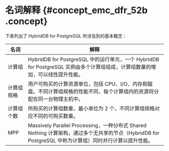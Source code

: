 # 名词解释 {#concept_emc_dfr_52b .concept}

下表列出了 HybridDB for PostgreSQL 所涉及到的基本概念：

|名词|解释|
|--|--|
|计算组|HybridDB for PostgreSQL 中的运行单元，一个 HybridDB for PostgreSQL 实例由多个计算组组成，计算组数量的增加，可以线性提升性能。|
|计算组规格|用户可购买的计算资源单位，包括 CPU、I/O、内存和磁盘。不同计算组规格的性能不同，每个计算组内的资源将分配在同一台物理主机中。|
|计算组个数|所购买的计算组数量，最小单位为 2 个，不同计算组规格对应不同的可购买数量。|
|MPP|Massively Parallel Processing，一种分布式 Shared Nothing 计算架构，通过多个无共享的节点（HybridDB for PostgreSQL 中称为计算组）同时并行计算以提升性能。|

